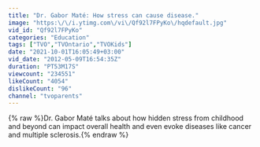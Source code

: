 ```yaml
---
title: "Dr. Gabor Maté: How stress can cause disease."
image: "https:\/\/i.ytimg.com\/vi\/Qf92l7FPyKo\/hqdefault.jpg"
vid_id: "Qf92l7FPyKo"
categories: "Education"
tags: ["TVO","TVOntario","TVOKids"]
date: "2021-10-01T16:05:49+03:00"
vid_date: "2012-05-09T16:54:35Z"
duration: "PT53M17S"
viewcount: "234551"
likeCount: "4054"
dislikeCount: "96"
channel: "tvoparents"
---
```

{% raw %}Dr. Gabor Maté talks about how hidden stress from childhood and beyond can impact overall health and even evoke diseases like cancer and multiple sclerosis.{% endraw %}
